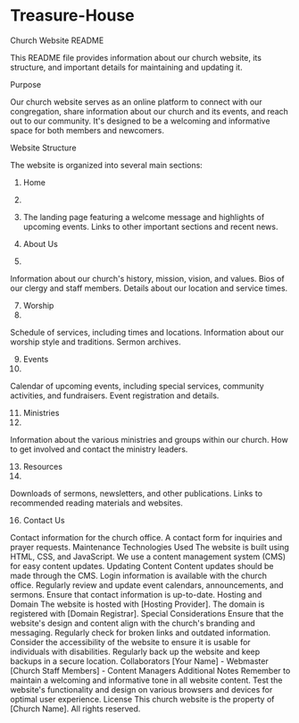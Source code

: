 # Treasure-House

Church Website README

This README file provides information about our church website, its structure, and important details for maintaining and updating it.

Purpose

Our church website serves as an online platform to connect with our congregation, share information about our church and its events, and reach out to our community. It's designed to be a welcoming and informative space for both members and newcomers.

Website Structure

The website is organized into several main sections:

1. Home
2. 
3. The landing page featuring a welcome message and highlights of upcoming events.
Links to other important sections and recent news.


4. About Us
5. 
Information about our church's history, mission, vision, and values.
Bios of our clergy and staff members.
Details about our location and service times.


7. Worship
8. 
Schedule of services, including times and locations.
Information about our worship style and traditions.
Sermon archives.

9. Events
10. 
Calendar of upcoming events, including special services, community activities, and fundraisers.
Event registration and details.


11. Ministries
12. 
Information about the various ministries and groups within our church.
How to get involved and contact the ministry leaders.


13. Resources
14. 
Downloads of sermons, newsletters, and other publications.
Links to recommended reading materials and websites.


16. Contact Us









































Contact information for the church office.
A contact form for inquiries and prayer requests.
Maintenance
Technologies Used
The website is built using HTML, CSS, and JavaScript.
We use a content management system (CMS) for easy content updates.
Updating Content
Content updates should be made through the CMS. Login information is available with the church office.
Regularly review and update event calendars, announcements, and sermons.
Ensure that contact information is up-to-date.
Hosting and Domain
The website is hosted with [Hosting Provider].
The domain is registered with [Domain Registrar].
Special Considerations
Ensure that the website's design and content align with the church's branding and messaging.
Regularly check for broken links and outdated information.
Consider the accessibility of the website to ensure it is usable for individuals with disabilities.
Regularly back up the website and keep backups in a secure location.
Collaborators
[Your Name] - Webmaster
[Church Staff Members] - Content Managers
Additional Notes
Remember to maintain a welcoming and informative tone in all website content.
Test the website's functionality and design on various browsers and devices for optimal user experience.
License
This church website is the property of [Church Name]. All rights reserved.
